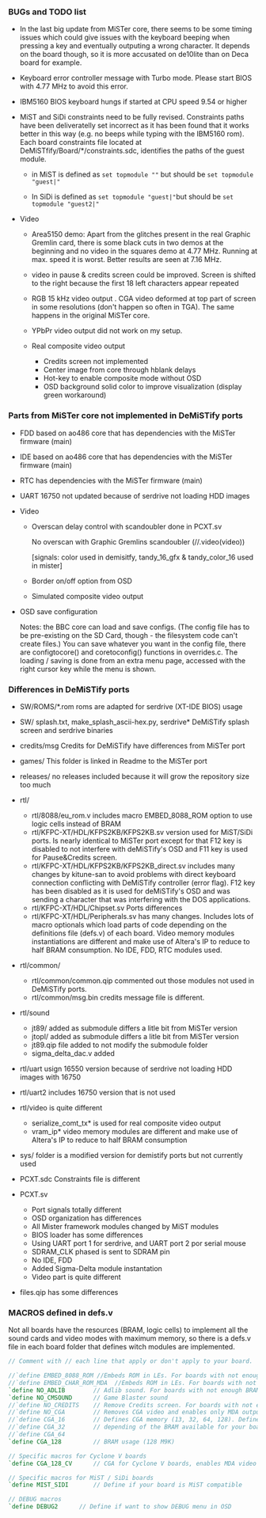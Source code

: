 ### BUGs and TODO list

* In the last big update from MiSTer core, there seems to be some timing issues which could give issues with the keyboard beeping when pressing a key and eventually outputing a wrong character. It depends on the board though, so it is more accusated on de10lite than on Deca board for example.

* Keyboard error controller message with Turbo mode. Please start BIOS with 4.77 MHz to avoid this error.

* IBM5160 BIOS keyboard hungs if started at CPU speed 9.54 or higher

* MiST and SiDi constraints need to be fully revised.  Constraints paths have been deliveratelly set incorrect as it has been found that it works better in this way (e.g. no beeps while typing with the IBM5160 rom). Each board constraints file located at DeMiSTfify/Board/*/constraints.sdc, identifies the paths of the guest module. 

  * in MiST is defined as `set topmodule ""` but should be `set topmodule "guest|"`

  * In SiDi is defined as  `set topmodule "guest|"`but should be `set topmodule "guest2|"`

  
  
* Video

  * Area5150 demo: Apart from the glitches present in the real Graphic Gremlin card, there is some black cuts in two demos at the beginning and no video in the squares demo at 4.77 MHz. Running at max. speed it is worst. Better results are seen at 7.16 MHz.

  * video in pause & credits screen could be improved. Screen is shifted to the right because the first 18 left characters appear repeated

  * RGB 15 kHz video output . CGA video deformed at top part of screen in some resolutions (don't happen so often in TGA). The same happens in the original MiSTer core.

  * YPbPr video output did not work on my setup.

  * Real composite video output
    * Credits screen not implemented
    * Center image from core through hblank delays
    * Hot-key to enable composite mode without OSD 
    * OSD background solid color to improve visualization (display green workaround)
    
      


### Parts from MiSTer core not implemented in DeMiSTify ports

* FDD based on ao486 core that has dependencies with the MiSTer firmware (main)
  
* IDE based on ao486 core that has dependencies with the MiSTer firmware (main)

* RTC has dependencies with the MiSTer firmware (main)

* UART 16750 not updated because of serdrive not loading HDD images

* Video
  
  * Overscan delay control with scandoubler done in PCXT.sv
    
    No overscan with Graphic Gremlins scandoubler (//.video(video))
    
    [signals: color used in demisitfy, tandy_16_gfx & tandy_color_16 used in mister]
    
  * Border on/off option from OSD
  * Simulated composite video output
  
* OSD save configuration

  Notes: the BBC core can load and save configs.  (The config file has to be pre-existing on the SD Card, though - the filesystem code can't create files.)  You can save whatever you want in the config file, there are configtocore() and coretoconfig() functions in overrides.c.  The loading / saving is done from an extra menu page, accessed with the right cursor key while the menu is shown.

  


### Differences in DeMiSTify ports

* SW/ROMS/*.rom  roms are adapted for serdrive (XT-IDE BIOS) usage
* SW/   splash.txt, make_splash_ascii-hex.py, serdrive*   DeMiSTify splash screen and serdrive binaries
* credits/msg  Credits for DeMiSTify have differences from MiSTer port
* games/ This folder is linked in Readme to the MiSTer port
* releases/  no releases included because it will grow the repository size too much
* rtl/ 
  * rtl/8088/eu_rom.v includes macro EMBED_8088_ROM option to use logic cells instead of BRAM
  * rtl/KFPC-XT/HDL/KFPS2KB/KFPS2KB.sv version used for MiST/SiDi ports. Is nearly identical to MiSTer port except for that F12 key is disabled to not interfere with deMiSTify's OSD and F11 key is used for Pause&Credits screen. 
  * rtl/KFPC-XT/HDL/KFPS2KB/KFPS2KB_direct.sv includes many changes by kitune-san to avoid problems with direct keyboard connection conflicting with DeMiSTify controller (error flag). F12 key has been disabled  as it is used for deMiSTify's OSD and was sending a character that was interfering with the DOS applications.
  * rtl/KFPC-XT/HDL/Chipset.sv   Ports differences
  * rtl/KFPC-XT/HDL/Peripherals.sv  has many changes. Includes lots of macro optionals which load parts of code depending on the definitions file (defs.v) of each board. Video memory modules instantiations are different and make use of Altera's IP to reduce to half BRAM consumption. No IDE, FDD, RTC modules used.

* rtl/common/
  * rtl/common/common.qip  commented out those modules not used in DeMiSTify ports. 
  * rtl/common/msg.bin credits message file is different.

* rtl/sound
  * jt89/ added as submodule differs a litle bit from MiSTer version
  * jtopl/ added as submodule differs a litle bit from MiSTer version
  * jt89.qip file added to not modify the submodule folder
  * sigma_delta_dac.v added

* rtl/uart usign 16550 version because of serdrive not loading HDD images with 16750
* rtl/uart2 includes 16750 version that is not used
* rtl/video is quite different
  * serialize_comt_tx*  is used for real composite video output
  * vram_ip* video memory modules are different and make use of Altera's IP to reduce to half BRAM consumption

* sys/ folder is a modified version for demistify ports but not currently used 
* PCXT.sdc Constraints file is different
* PCXT.sv
  * Port signals totally different
  * OSD organization has differences
  * All Mister framework modules changed by MiST modules
  * BIOS loader has some differences
  * Using UART port 1 for serdrive, and UART port 2 por serial mouse
  * SDRAM_CLK phased is sent to SDRAM pin
  * No IDE, FDD 
  * Added Sigma-Delta module instantation
  * Video part is quite different 

* files.qip has some differences

### MACROS defined in defs.v

Not all boards have the resources (BRAM, logic cells) to implement  all the sound cards and video modes with maximum memory, so there is a defs.v file in each board folder that defines witch modules are implemented.

```verilog
// Comment with // each line that apply or don't apply to your board.

//`define EMBED_8088_ROM //Embeds ROM in LEs. For boards with not enough BRAM (16 M9K)
//`define EMBED_CHAR_ROM_MDA  //Embeds ROM in LEs. For boards with not enough BRAM (4 M9K)
`define NO_ADLIB		// Adlib sound. For boards with not enough BRAM (4/9 M9K)
`define NO_CMSOUND      // Game Blaster sound
//`define NO_CREDITS	// Remove Credits screen. For boards with not enough BRAM (10 M9K)
//`define NO_CGA		// Removes CGA video and enables only MDA output	
//`define CGA_16		// Defines CGA memory (13, 32, 64, 128). Define only one of them
//`define CGA_32		// depending of the BRAM available for your board	
//`define CGA_64
`define CGA_128			// BRAM usage (128 M9K)

// Specific macros for Cyclone V boards
`define CGA_128_CV 		// CGA for Cyclone V boards, enables MDA video also

// Specific macros for MiST / SiDi boards
`define MIST_SIDI		// Define if your board is MiST compatible

// DEBUG macros
`define DEBUG2		// Define if want to show DEBUG menu in OSD


```

